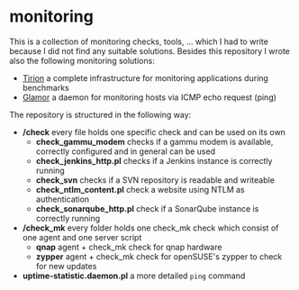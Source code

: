 # monitoring

This is a collection of monitoring checks, tools, ... which I had to write because I did not find any suitable solutions. Besides this repository I wrote also the following monitoring solutions:

* [Tirion](https://github.com/zimmski/tirion) a complete infrastructure for monitoring applications during benchmarks
* [Glamor](https://github.com/zimmski/glamor) a daemon for monitoring hosts via ICMP echo request (ping)

The repository is structured in the following way:

* **/check** every file holds one specific check and can be used on its own
	- **check_gammu_modem** checks if a gammu modem is available, correctly configured and in general can be used
	- **check_jenkins_http.pl** checks if a Jenkins instance is correctly running
	- **check_svn** checks if a SVN repository is readable and writeable
	- **check_ntlm_content.pl** check a website using NTLM as authentication
	- **check_sonarqube_http.pl** check if a SonarQube instance is correctly running
* **/check_mk** every folder holds one check_mk check which consist of one agent and one server script
	- **qnap** agent + check_mk check for qnap hardware
	- **zypper** agent + check_mk check for openSUSE's zypper to check for new updates
* **uptime-statistic.daemon.pl** a more detailed `ping` command

